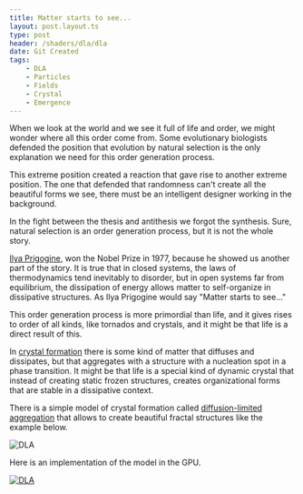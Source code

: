 ```yaml
---
title: Matter starts to see...
layout: post.layout.ts
type: post
header: /shaders/dla/dla
date: Git Created
tags:
    - DLA
    - Particles
    - Fields
    - Crystal
    - Emergence
---
```


When we look at the world and we see it full of life and order, we might wonder where all this order come from.  Some evolutionary biologists defended the position that evolution by natural selection is the only explanation we need for this order generation process.

This extreme position created a reaction that gave rise to another extreme position. The one that defended that randomness can't create all the beautiful forms we see, there must be an intelligent designer working in the background.

In the fight between the thesis and antithesis we forgot the synthesis. Sure, natural selection is an order generation process, but it is not the whole story.

[Ilya Prigogine](https://en.wikipedia.org/wiki/Ilya_Prigogine), won the Nobel Prize in 1977, because he showed us another part of the story. It is true that in closed systems, the laws of thermodynamics tend inevitably to disorder, but in open systems far from equilibrium, the dissipation of energy allows matter to self-organize in dissipative structures. As Ilya Prigogine would say "Matter starts to see..."

This order generation process is more primordial than life, and it gives rises to order of all kinds, like tornados and crystals, and it might be that life is a direct result of this. 

In [crystal formation](https://en.wikipedia.org/wiki/Crystallization) there is some kind of matter that diffuses and dissipates, but that aggregates with a structure with a nucleation spot in a phase transition. It might be that life is a special kind of dynamic crystal that instead of creating static frozen structures, creates organizational forms that are stable in a dissipative context.

There is a simple model of crystal formation called [diffusion-limited aggregation](https://en.wikipedia.org/wiki/Diffusion-limited_aggregation) that allows to create beautiful fractal structures like the example below.

![DLA](/assets/img/dla_cluster.jpg)

Here is an implementation of the model in the GPU.

[![DLA](/shaders/sketches/dla/dla-big.webp)](/sketches/dla/)
